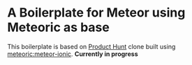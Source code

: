# A Boilerplate for Meteor using Meteoric as base

This boilerplate is based on [Product Hunt](http://meteorhunt.meteor.com) clone built using [meteoric:meteor-ionic](https://github.com/meteoric/meteor-ionic). **Currently in progress**
